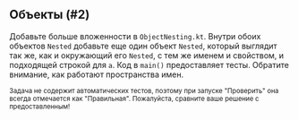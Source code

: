 ## Объекты (#2)

Добавьте больше вложенности в `ObjectNesting.kt`. Внутри обоих объектов `Nested` добавьте еще один объект `Nested`, который выглядит так же, как и окружающий его `Nested`, с тем же именем и свойством, и подходящей строкой для `a`. Код в `main()` предоставляет тесты. Обратите внимание, как работают пространства имен.

<sub> Задача не содержит автоматических тестов, поэтому при запуске "Проверить" она всегда отмечается как "Правильная". Пожалуйста, сравните ваше решение с предоставленным! </sub>